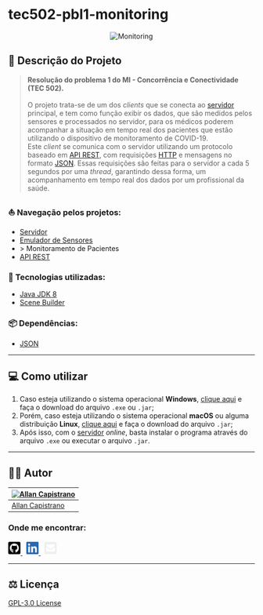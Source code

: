 # tec502-pbl1-monitoring

<p align="center">
  <img src="https://i.imgur.com/ZCXxpeh.png" alt="Monitoring" width="650px" height="450px">
</p>

## 📖 Descrição do Projeto ##
> **Resolução do problema 1 do MI - Concorrência e Conectividade (TEC 502).**<br/><br/>
O projeto trata-se de um dos *clients* que se conecta ao [servidor](https://github.com/AllanCapistrano/tec502-pbl1-server) principal, e tem como função exibir os dados, que são medidos pelos sensores e processados no servidor, para os médicos poderem acompanhar a situação em tempo real dos pacientes que estão utilizando o dispositivo de monitoramento de COVID-19.<br/>
Este *client* se comunica com o servidor utilizando um protocolo baseado em [API REST](https://www.redhat.com/pt-br/topics/api/what-is-a-rest-api), com requisições [HTTP](https://developer.mozilla.org/pt-BR/docs/Web/HTTP/Methods) e mensagens no formato [JSON](https://www.json.org/json-en.html). Essas requisições são feitas para o servidor a cada 5 segundos por uma *thread*, garantindo dessa forma, um acompanhamento em tempo real dos dados por um profissional da saúde.

### ⛵ Navegação pelos projetos: ###
- [Servidor](https://github.com/AllanCapistrano/tec502-pbl1-server)
- [Emulador de Sensores](https://github.com/AllanCapistrano/tec502-pbl1-sensors)
- \> Monitoramento de Pacientes
- [API REST](https://github.com/AllanCapistrano/tec502-pbl1-api)

### 📂 Tecnologias utilizadas: ### 
- [Java JDK 8](https://www.oracle.com/br/java/technologies/javase/javase-jdk8-downloads.html)
- [Scene Builder](https://gluonhq.com/products/scene-builder/)

### 📦 Dependências: ### 
- [JSON](https://www.json.org/json-en.html)

------------

## 💻 Como utilizar ##
1. Caso esteja utilizando o sistema operacional **Windows**, [clique aqui](https://github.com/AllanCapistrano/tec502-pbl1-monitoring/releases/tag/v1.1) e faça o download do arquivo `.exe` ou `.jar`;
2. Porém, caso esteja utilizando o sistema operacional **macOS** ou alguma distribuição **Linux**, [clique aqui](https://github.com/AllanCapistrano/tec502-pbl1-monitoring/releases/tag/v1.1) e faça o download do arquivo `.jar`;
3. Após isso, com o [servidor](https://github.com/AllanCapistrano/tec502-pbl1-server) *online*, basta instalar o programa através do arquivo `.exe` ou executar o arquivo `.jar`.

------------

## 👨‍💻 Autor ##

| [![Allan Capistrano](https://github.com/AllanCapistrano.png?size=100)](https://github.com/AllanCapistrano) |
| -----------------------------------------------------------------------------------------------------------|
| [Allan Capistrano](https://github.com/AllanCapistrano)                                                     |

<p>
    <h3>Onde me encontrar:</h3>
    <a href="https://github.com/AllanCapistrano">
        <img src="https://github.com/AllanCapistrano/AllanCapistrano/blob/master/assets/github-square-brands.png" alt="Github icon" width="5%">
    </a>
    &nbsp
    <a href="https://www.linkedin.com/in/allancapistrano/">
        <img src="https://github.com/AllanCapistrano/AllanCapistrano/blob/master/assets/linkedin-brands.png" alt="Linkedin icon" width="5%">
    </a> 
    &nbsp
    <a href="https://mail.google.com/mail/u/0/?view=cm&fs=1&tf=1&source=mailto&to=asantos@ecomp.uefs.br">
        <img src="https://github.com/AllanCapistrano/AllanCapistrano/blob/master/assets/envelope-square-solid.png" alt="Email icon" width="5%">
    </a>
</p>

------------

## ⚖️ Licença ##
[GPL-3.0 License](https://github.com/AllanCapistrano/tec502-pbl1-monitoring/blob/main/LICENSE)
